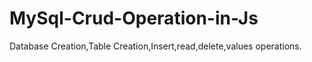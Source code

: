 # MySql-Crud-Operation-in-Js
Database Creation,Table Creation,Insert,read,delete,values operations.
